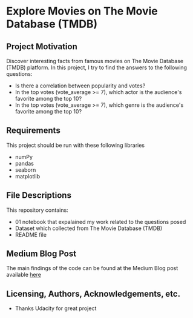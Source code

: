 # Explore Movies on The Movie Database (TMDB) 

## Project Motivation
Discover interesting facts from famous movies on The Movie Database (TMDB) platform. In this project, I try to find the answers to the following questions:
- Is there a correlation between popularity and votes?
- In the top votes (vote_average >= 7), which actor is the audience's favorite among the top 10?
- In the top votes (vote_average >= 7), which genre is the audience's favorite among the top 10?


## Requirements
This project should be run with these following libraries
- numPy
- pandas
- seaborn
- matplotlib

## File Descriptions
This repository contains:

- 01 notebook that expalained my work related to the questions posed
- Dataset which collected from The Movie Database (TMDB)
- README file



## Medium Blog Post
The main findings of the code can be found at the Medium Blog post available [here](https://medium.com/@thaivinnguyen2015/explore-movies-on-the-movie-database-tmdb-using-python-0ffaeb18a451)

## Licensing, Authors, Acknowledgements, etc.
- Thanks Udacity for great project 